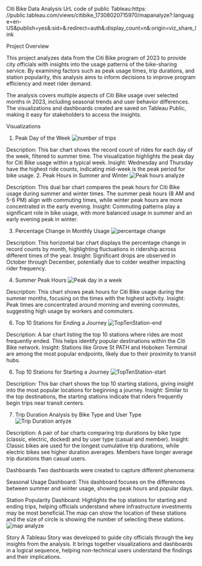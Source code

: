 Citi Bike Data Analysis
UrL code of public Tableau:https: //public.tableau.com/views/citibike_17308020715970/mapanalyze?:language=en-US&publish=yes&:sid=&:redirect=auth&:display_count=n&:origin=viz_share_link


Project Overview

This project analyzes data from the Citi Bike program of 2023 to provide city officials with insights into the usage patterns of the bike-sharing service. By examining factors such as peak usage times, trip durations, and station popularity, this analysis aims to inform decisions to improve program efficiency and meet rider demand.

The analysis covers multiple aspects of Citi Bike usage over selected months in 2023, including seasonal trends and user behavior differences. The visualizations and dashboards created are saved on Tableau Public, making it easy for stakeholders to access the insights.

Visualizations

1. Peak Day of the Week
![number of trips](https://github.com/user-attachments/assets/7c9dce07-31ae-4d3f-8308-8f4775916068)

Description: This bar chart shows the record count of rides for each day of the week, filtered to summer time. The visualization highlights the peak day for Citi Bike usage within a typical week.
Insight: Wednesday and Thursday have the highest ride counts, indicating mid-week is the peak period for bike usage.
2. Peak Hours in Summer and Winter
![Peak hours analyze](https://github.com/user-attachments/assets/ad6d5c9d-91f0-4c2e-9744-98742da11d78)

Description: This dual bar chart compares the peak hours for Citi Bike usage during summer and winter times. The summer peak hours (8 AM and 5-6 PM) align with commuting times, while winter peak hours are more concentrated in the early evening.
Insight: Commuting patterns play a significant role in bike usage, with more balanced usage in summer and an early evening peak in winter.

3. Percentage Change in Monthly Usage
![percentage change](https://github.com/user-attachments/assets/0bd3a5c9-3005-42f3-9ae0-288df9572cd1)

Description: This horizontal bar chart displays the percentage change in record counts by month, highlighting fluctuations in ridership across different times of the year.
Insight: Significant drops are observed in October through December, potentially due to colder weather impacting rider frequency.

4. Summer Peak Hours
      ![Peak day in a week](https://github.com/user-attachments/assets/293372d5-bfd6-4a8e-a931-bbbbe5afeaaf)

Description: This chart shows peak hours for Citi Bike usage during the summer months, focusing on the times with the highest activity.
Insight: Peak times are concentrated around morning and evening commutes, suggesting high usage by workers and commuters.

6. Top 10 Stations for Ending a Journey
![TopTenStation-end](https://github.com/user-attachments/assets/70ba20cd-9464-45fa-b663-cc54866fed61)

Description: A bar chart listing the top 10 stations where rides are most frequently ended. This helps identify popular destinations within the Citi Bike network.
Insight: Stations like Grove St PATH and Hoboken Terminal are among the most popular endpoints, likely due to their proximity to transit hubs.

6. Top 10 Stations for Starting a Journey
![TopTenStation-start](https://github.com/user-attachments/assets/87643882-e933-46f7-95fe-2d29fcd2fbe0)

Description: This bar chart shows the top 10 starting stations, giving insight into the most popular locations for beginning a journey.
Insight: Similar to the top destinations, the starting stations indicate that riders frequently begin trips near transit centers.

7. Trip Duration Analysis by Bike Type and User Type
![Trip Duration anlyze](https://github.com/user-attachments/assets/50c2cbe0-085f-4d62-90e4-209fca8d8cae)

Description: A pair of bar charts comparing trip durations by bike type (classic, electric, docked) and by user type (casual and member).
Insight: Classic bikes are used for the longest cumulative trip durations, while electric bikes see higher duration averages. Members have longer average trip durations than casual users.


Dashboards
Two dashboards were created to capture different phenomena:

Seasonal Usage Dashboard: This dashboard focuses on the differences between summer and winter usage, showing peak hours and popular days.

Station Popularity Dashboard: Highlights the top stations for starting and ending trips, helping officials understand where infrastructure investments may be most beneficial.The map can show the location of these stations and the size of circle is showing the number of selecting these stations.
![map analyze](https://github.com/user-attachments/assets/ee0421fa-9680-47bb-9587-6b3c69122b7c)

Story
A Tableau Story was developed to guide city officials through the key insights from the analysis. It brings together visualizations and dashboards in a logical sequence, helping non-technical users understand the findings and their implications.

